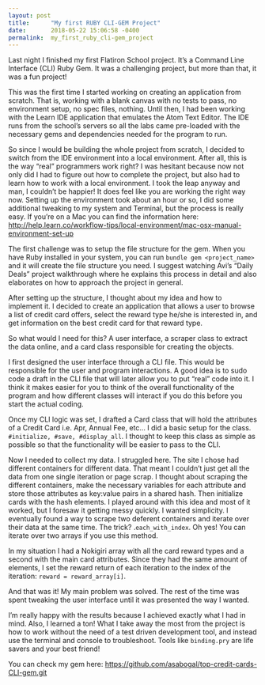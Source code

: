 ```yaml
---
layout: post
title:      "My first RUBY CLI-GEM Project"
date:       2018-05-22 15:06:58 -0400
permalink:  my_first_ruby_cli-gem_project
---
```


Last night I finished my first Flatiron School project. It’s a Command Line Interface (CLI) Ruby Gem. 
It was a challenging project, but more than that, it was a fun project! 

This was the first time I started working on creating an application from scratch. That is, working with a blank canvas with no tests to pass, no environment setup, no spec files, nothing. Until then, I had been working with the Learn IDE application that emulates the Atom Text Editor. The IDE runs from the school’s servers so all the labs came pre-loaded with the necessary gems and dependencies needed for the program to run.

So since I would be building the whole project from scratch, I decided to switch from the IDE environment into a local environment. After all, this is the way “real” programmers work right? I was hesitant because now not only did I had to figure out how to complete the project, but also had to learn how to work with a local environment. I took the leap anyway and man, I couldn’t be happier! It does feel like you are working the right way now. Setting up the environment took about an hour or so, I did some additional tweaking to my system and Terminal, but the process is really easy. If you’re on a Mac you can find the information here: http://help.learn.co/workflow-tips/local-environment/mac-osx-manual-environment-set-up

The first challenge was to setup the file structure for the gem. When you have Ruby installed in your system, you can run `bundle gem <project_name>` and it will create the file structure you need. I suggest watching Avi’s “Daily Deals” project walkthrough where he explains this process in detail and also elaborates on how to approach the project in general. 

After setting up the structure, I thought about my idea and how to implement it. I decided to create an application that allows a user to browse a list of credit card offers, select the reward type he/she is interested in, and get information on the best credit card for that reward type. 

So what would I need for this? A user interface, a scraper class to extract the data online, and a card class responsible for creating the objects.

I first designed the user interface through a CLI file. This would be responsible for the user and program interactions. A good idea is to sudo code a draft in the CLI file that will later allow you to put “real” code into it. I think it makes easier for you to think of the overall functionality of the program and how different classes will interact if you do this before you start the actual coding.

Once my CLI logic was set, I drafted a Card class that will hold the attributes of a Credit Card i.e. Apr, Annual Fee, etc… I did a basic setup for the class. `#initialize, #save, #display_all`. I thought to keep this class as simple as possible so that the functionality will be easier to pass to the CLI.

Now I needed to collect my data. I struggled here. The site I chose had different containers for different data. That meant I couldn’t just get all the data from one single iteration or page scrap. I thought about scraping the different containers, make the necessary variables for each attribute and store those attributes as key:value pairs in a shared hash.
Then initialize cards with the hash elements. I played around with this idea and most of it worked, but I foresaw it getting messy quickly. I wanted simplicity. I eventually found a way to scrape two deferent containers and iterate over their data at the same time. The trick? .`each_with_index`. Oh yes! You can iterate over two arrays if you use this method. 

In my situation I had a Nokigiri array with all the card reward types and a second with the main card attributes.
Since they had the same amount of elements, I set the reward return of each iteration to the index of the iteration:
`reward = reward_array[i]`. 

And that was it! My main problem was solved. The rest of the time was spent tweaking the user interface until it was presented the way I wanted.

I’m really happy with the results because I achieved exactly what I had in mind. Also, I learned a ton! What I take away the most from the project is how to work without the need of a test driven development tool, and instead use the terminal and console to troubleshoot. Tools like `binding.pry` are life savers and your best friend!

You can check my gem here: 
https://github.com/asabogal/top-credit-cards-CLI-gem.git
